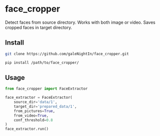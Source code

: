 # face_cropper
Detect faces from source directory. Works with both image or video. Saves cropped faces in target directory.

## Install
```bash
git clone https://github.com/galeNightIn/face_cropper.git
```

```bash
pip install /path/to/face_cropper/
```

## Usage 

```python
from face_cropper import FaceExtractor

face_extractor = FaceExtractor(
    source_dir='data/1',
    target_dir='prepared_data/1',
    from_pictures=True,
    from_video=True,
    conf_threshold=0.8
)
face_extractor.run()

```

